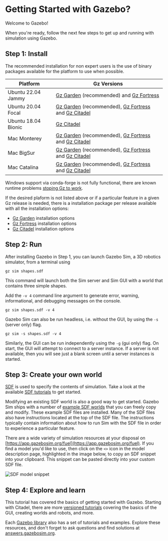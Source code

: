 # Getting Started with Gazebo?

Welcome to Gazebo!

When you're ready, follow the next few steps to get up and running with
simulation using Gazebo.

## Step 1: Install

The recommended installation for non expert users is the use of binary
packages available for the platform to use when possible.

|Platform|Gz Versions|
|---|---|
| Ubuntu 22.04 Jammy | [Gz Garden](docs/garden/install_ubuntu) (recommended) and [Gz Fortress](docs/fortress/install_ubuntu)
| Ubuntu 20.04 Focal | [Gz Garden](docs/garden/install_buuntu) (recommended), [Gz Fortress](docs/fortress/install_ubuntu) and [Gz Citadel](docs/citadel/install_ubuntu)
| Ubuntu 18.04 Bionic | [Gz Citadel](docs/citadel/install_ubuntu)
| Mac Monterey | [Gz Garden](docs/garden/install_osx) (recommended), [Gz Fortress](docs/fortress/install_osx) and [Gz Citadel](docs/citadel/install_osx)
| Mac BigSur | [Gz Garden](docs/garden/install_osx) (recommended), [Gz Fortress](docs/fortress/install_osx) and [Gz Citadel](docs/citadel/install_osx)
| Mac Catalina | [Gz Garden](docs/garden/install_osx) (recommended), [Gz Fortress](docs/fortress/install_osx) and [Gz Citadel](docs/citadel/install_osx)

Windows support via conda-forge is not fully functional, there are known runtime problems
[stoping Gz to work](https://github.com/gazebosim/gz-sim/issues/168).

If the desired plaform is not listed above or if a particular feature in a
given Gz release is needed, there is a installation package per release
available with all the installation options:

* [Gz Garden](docs/garden/install) installation options
* [Gz Fortress](docs/fortress/install) installation options
* [Gz Citadel](docs/citadel/install) installation options

## Step 2: Run

After installing Gazebo in Step 1, you can launch Gazebo Sim, a 3D robotics
simulator, from a terminal using

```
gz sim shapes.sdf
```

This command will launch both the Sim server and Sim GUI with a world
that contains three simple shapes.

Add the `-v 4` command line argument to generate error, warning,
informational, and debugging messages on the console.

```
gz sim shapes.sdf -v 4
```

Gazebo Sim can also be run headless, i.e. without the GUI, by using the `-s` (server only) flag.

```
gz sim -s shapes.sdf -v 4
```

Similarly, the GUI can be run independently using the `-g` (gui only) flag.
On start, the GUI will attempt to connect to a server instance.
If a server is not available, then you will see just a blank screen until
a server instances is started.

## Step 3: Create your own world

[SDF](http://sdformat.org/) is used to specify the contents of simulation.
Take a look at the available [SDF tutorials](http://sdformat.org/tutorials)
to get started.

Modifying an existing SDF world is also a good way to get started. Gazebo
Sim ships with a number of [example SDF
worlds](https://github.com/gazebosim/gz-sim/blob/main/examples/worlds)
that you can freely copy and modify. These example SDF files are
installed. Many of the SDF files also have instructions located at the
top of the SDF file. The instructions typically contain information about how to
run Sim with the SDF file in order to experience a particular feature.

There are a wide variety of simulation resources at your disposal on
[https://app.gazebosim.org/fuel](https://app.gazebosim.org/fuel).
If you find a model you'd like to use, then click on the `<>` icon in the
model description page, highlighted in the image below, to copy an SDF
snippet into your clipboard. This snippet can be pasted directly into your
custom SDF file.

![SDF model snippet](images/model_snippet.png)


## Step 4: Explore and learn

This tutorial has covered the basics of getting started with Gazebo.
Starting with Citadel, there are more [versioned tutorials](/docs/citadel/tutorials)
covering the basics of the GUI, creating worlds and robots, and more.

Each [Gazebo library](/libs) also has a set of tutorials and
examples. Explore these resources, and don't forget to ask questions and
find solutions at [answers.gazebosim.org](http://answers.gazebosim.org).
